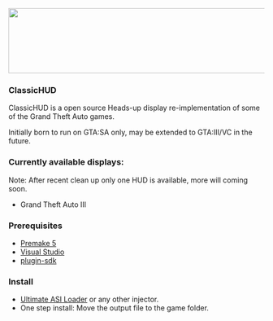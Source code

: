 <p align="left"><img src="http://i.imgur.com/e36VULs.png" width="512" height="128"></p>

### ClassicHUD
ClassicHUD is a open source Heads-up display re-implementation of some of the Grand Theft Auto games.

Initially born to run on GTA:SA only, may be extended to GTA:III/VC in the future.

### Currently available displays:
Note: After recent clean up only one HUD is available, more will coming soon.
- Grand Theft Auto III

### Prerequisites
- [Premake 5](https://premake.github.io/)
- [Visual Studio](http://www.visualstudio.com/downloads)
- [plugin-sdk](https://github.com/DK22Pac/plugin-sdk)

### Install
- [Ultimate ASI Loader](https://github.com/ThirteenAG/Ultimate-ASI-Loader) or any other injector.
- One step install: Move the output file to the game folder.